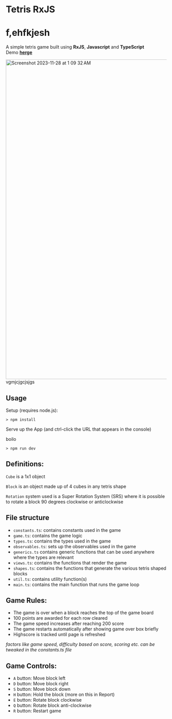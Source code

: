 # Tetris RxJS
# f,ehfkjesh

A simple tetris game built using **RxJS**, **Javascript** and **TypeScript**
<br>
Demo [**herge**](https://tetris-rxjs.vercel.app)


<img width="1000" alt="Screenshot 2023-11-28 at 1 09 32 AM" src="https://github.com/SilverMarcs/tetris-rxjs/assets/77480421/28ad51af-2553-4d30-b2d2-647dd0b091ee">
 vgmjcjgcjsjgs

## Usage

Setup (requires node.js):

```
> npm install 
```

Serve up the App (and ctrl-click the URL that appears in the console)

boilo

```
> npm run dev
```

## Definitions:

`Cube` is a 1x1 object <br>

`Block` is an object made up of 4 cubes in any tetris shape <br>

`Rotation` system used is a Super Rotation System (SRS) where it is possible to rotate a block 90 degrees clockwise or anticlockwise <br>

## File structure

- `constants.ts`: contains constants used in the game
- `game.ts`: contains the game logic
- `types.ts`: contains the types used in the game
- `observables.ts`: sets up the observables used in the game
- `generics.ts` contains generic functions that can be used anywhere where the types are relevant
- `views.ts`: contains the functions that render the game
- `shapes.ts`: contains the functions that generate the various tetris shaped blocks
- `util.ts`: contains utility function(s)
- `main.ts`: contains the main function that runs the game loop

## Game Rules:

- The game is over when a block reaches the top of the game board
- 100 points are awarded for each row cleared
- The game speed increases after reaching 200 score
- The game restarts automatically after showing game over box briefly
- Highscore is tracked until page is refreshed

_factors like game speed, difficulty based on score, scoring etc. can be tweaked in the constants.ts file_

## Game Controls:

- `A` button: Move block left
- `D` button: Move block right
- `S` button: Move block down
- `H` button: Hold the block (more on this in Report)
- `E` button: Rotate block clockwise
- `Q` button: Rotate block anti-clockwise
- `R` button: Restart game
